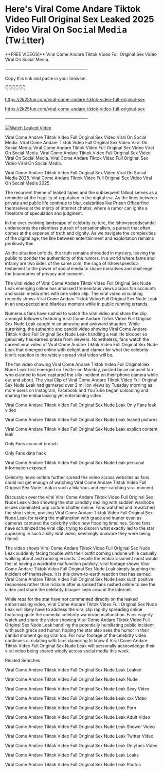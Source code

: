 # Here's Viral Come Andare Tiktok Video Full Original Sex Leaked 2025 Video Viral On Soc𝚒al Med𝚒a (Tw𝚒tter)

++FREE VIDEOS]** Viral Come Andare Tiktok Video Full Original Sex Video Viral On Social Media.

———————————————————-

Copy this link and paste in your browser.

👇👇👇👇👇👇

https://2k25fun.com/viral-come-andare-tiktok-video-full-original-sex

https://2k25fun.com/viral-come-andare-tiktok-video-full-original-sex

———————————————————-

[![Watch Leaked Video](https://miro.medium.com/v2/resize:fit:828/format:webp/1*cilzJN44JGOrTw9NJCrNHA.gif "Watch Leaked Video")](https://2k25fun.com/viral-come-andare-tiktok-video-full-original-sex)

Viral Come Andare Tiktok Video Full Original Sex Video Viral On Social Media. Viral Come Andare Tiktok Video Full Original Sex Video Viral On Social Media. Viral Come Andare Tiktok Video Full Original Sex Video Viral On Social Media. Viral Come Andare Tiktok Video Full Original Sex Video Viral On Social Media. Viral Come Andare Tiktok Video Full Original Sex Video Viral On Social Media.

Viral Come Andare Tiktok Video Full Original Sex Video Viral On Social Media 2025. Viral Come Andare Tiktok Video Full Original Sex Video Viral On Social Media 2025.

The recurrent theme of leaked tapes and the subsequent fallout serves as a reminder of the fragility of reputation in the digital era. As the lines between private and public life continue to blur, celebrities like Prison Officerfind themselves at the mercy of internet chatter, where a rumor can ignite a firestorm of speculation and judgment.

In the ever evolving landscape of celebrity culture, the Ishowspeedscandal underscores the relentless pursuit of sensationalism, a pursuit that often comes at the expense of truth and dignity. As we navigate the complexities of the digital age, the line between entertainment and exploitation remains perilously thin.

As the situation unfolds, the truth remains shrouded in mystery, leaving the public to ponder the authenticity of the rumors. In a world where fame and infamy are two sides of the same coin, the saga of Ishowspeedis a testament to the power of social media to shape narratives and challenge the boundaries of privacy and consent.

The viral video of Viral Come Andare Tiktok Video Full Original Sex Nude Leak emerging online has amassed tremendous views across fan accounts and social media sites with one video clip. The viral video circulating recently shows Viral Come Andare Tiktok Video Full Original Sex Nude Leak in an unexpected and hilarious moment while in public running errands.

Numerous fans have rushed to watch the viral video and share the clip amongst followers featuring Viral Come Andare Tiktok Video Full Original Sex Nude Leak caught in an amusing and awkward situation. While surprising, the authentic and candid video showing Viral Come Andare Tiktok Video Full Original Sex Nude Leak handling a real life blooper so genuinely has earned praise from viewers. Nonetheless, fans watch the current viral video of Viral Come Andare Tiktok Video Full Original Sex Nude Leak that emerged online with delight and clamor for what the celebrity icon’s reaction to the widely spread viral video will be.

The fan video showing Viral Come Andare Tiktok Video Full Original Sex Nude Leak first emerged on Twitter on Monday, posted by an amused fan who claimed to have captured the silly incident on their phone camera while out and about. The viral Clip of Viral Come Andare Tiktok Video Full Original Sex Nude Leak had garnered over 2 million views by Tuesday morning as more users on Instagram, Facebook and YouTube began uploading and sharing the embarrassing yet entertaining video.

Viral Come Andare Tiktok Video Full Original Sex Nude Leak Only Fans leak video

Viral Come Andare Tiktok Video Full Original Sex Nude Leak leaked pictures

Viral Come Andare Tiktok Video Full Original Sex Nude Leak explicit content leak

Only Fans account breach

Only Fans data hack

Viral Come Andare Tiktok Video Full Original Sex Nude Leak personal information exposed

Celebrity news outlets further spread the video across websites as fans could not get enough of watching Viral Come Andare Tiktok Video Full Original Sex Nude Leak in such a hilarious and eye-catching viral moment.

Discussion over the viral Viral Come Andare Tiktok Video Full Original Sex Nude Leak video showing the star candidly dealing with sudden wardrobe issues dominated pop culture chatter online. Fans watched and rewatched the short video, praising Viral Come Andare Tiktok Video Full Original Sex Nude Leak for taking the malfunction with grace and humor even as cameras captured the celebrity video now flooding timelines. Some fans have scrutinized the viral clip, trying to discern what exactly led to the star appearing in such a silly viral video, seemingly unaware they were being filmed.

The video shows Viral Come Andare Tiktok Video Full Original Sex Nude Leak suddenly facing trouble with their outfit coming undone while casually walking about and running errands. Despite the embarrassment most would feel at having a wardrobe malfunction publicly, viral footage shows Viral Come Andare Tiktok Video Full Original Sex Nude Leak simply laughing the incident off themselves. It is this down-to-earth reaction that has earned Viral Come Andare Tiktok Video Full Original Sex Nude Leak such positive responses rather than ridicule after surprised fans rushed online to see the video and share the celebrity blooper seen around the internet.

While reps for the star have not commented directly on the leaked embarrassing video, Viral Come Andare Tiktok Video Full Original Sex Nude Leak will likely have to address the viral clip rapidly spreading online featuring quite the comedic celebrity wardrobe malfunction. Fans eagerly watch and share the video showing Viral Come Andare Tiktok Video Full Original Sex Nude Leak handling the potentially humiliating public incident with such grace and humor, hoping the star also sees the humor in their candid moment going viral too. For now, footage of the celebrity video continues circulating with fans clamoring to know if Viral Come Andare Tiktok Video Full Original Sex Nude Leak will personally acknowledge their viral video being shared widely across social media this week.

Related Searches

Viral Come Andare Tiktok Video Full Original Sex Nude Leak Leaked

Viral Come Andare Tiktok Video Full Original Sex Nude Leak Nude

Viral Come Andare Tiktok Video Full Original Sex Nude Leak Sexy Video

Viral Come Andare Tiktok Video Full Original Sex Nude Leak xxx Video

Viral Come Andare Tiktok Video Full Original Sex Nude Leak Porn

Viral Come Andare Tiktok Video Full Original Sex Nude Leak Adult Video

Viral Come Andare Tiktok Video Full Original Sex Nude Leak Shower Video

Viral Come Andare Tiktok Video Full Original Sex Nude Leak Twitter Video

Viral Come Andare Tiktok Video Full Original Sex Nude Leak Onlyfans Video

Viral Come Andare Tiktok Video Full Original Sex Nude Leak Leaks

Viral Come Andare Tiktok Video Full Original Sex Nude Leak Photos